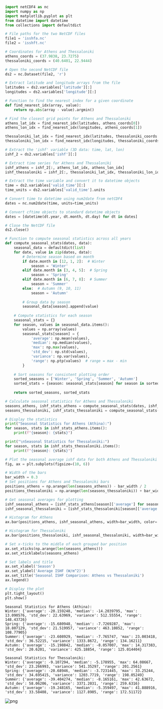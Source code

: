 ```python
import netCDF4 as nc
import numpy as np
import matplotlib.pyplot as plt
from datetime import datetime
from collections import defaultdict

# File paths for the two NetCDF files
file1 = 'isshfa.nc'
file2 = 'isshft.nc'

# Coordinates for Athens and Thessaloniki
athens_coords = (37.9838, 23.7275)
thessaloniki_coords = (40.6401, 22.9444)

# Open the second NetCDF file
ds2 = nc.Dataset(file2, 'r')

# Extract latitude and longitude arrays from the file
latitudes = ds2.variables['latitude'][:]
longitudes = ds2.variables['longitude'][:]

# Function to find the nearest index for a given coordinate
def find_nearest_idx(array, value):
    return np.abs(array - value).argmin()

# Find the closest grid points for Athens and Thessaloniki
athens_lat_idx = find_nearest_idx(latitudes, athens_coords[0])
athens_lon_idx = find_nearest_idx(longitudes, athens_coords[1])

thessaloniki_lat_idx = find_nearest_idx(latitudes, thessaloniki_coords[0])
thessaloniki_lon_idx = find_nearest_idx(longitudes, thessaloniki_coords[1])

# Extract the 'ishf' variable (3D data: time, lat, lon)
ishf_2 = ds2.variables['ishf'][:]

# Extract time series for Athens and Thessaloniki
ishf_athens = ishf_2[:, athens_lat_idx, athens_lon_idx]
ishf_thessaloniki = ishf_2[:, thessaloniki_lat_idx, thessaloniki_lon_idx]

# Extract the time variable and convert it to datetime objects
time = ds2.variables['valid_time'][:]
time_units = ds2.variables['valid_time'].units

# Convert time to datetime using num2date from netCDF4
dates = nc.num2date(time, units=time_units)

# Convert cftime objects to standard datetime objects
dates = [datetime(dt.year, dt.month, dt.day) for dt in dates]

# Close the NetCDF file
ds2.close()

# Function to compute seasonal statistics across all years
def compute_seasonal_stats(dates, data):
    seasonal_data = defaultdict(list)
    for date, value in zip(dates, data):
        # Determine season based on month
        if date.month in [12, 1, 2]:  # Winter
            season = 'Winter'
        elif date.month in [3, 4, 5]:  # Spring
            season = 'Spring'
        elif date.month in [6, 7, 8]:  # Summer
            season = 'Summer'
        else:  # Autumn (9, 10, 11)
            season = 'Autumn'
        
        # Group data by season
        seasonal_data[season].append(value)
    
    # Compute statistics for each season
    seasonal_stats = {}
    for season, values in seasonal_data.items():
        values = np.array(values)
        seasonal_stats[season] = {
            'average': np.mean(values),
            'median': np.median(values),
            'max': np.max(values),
            'std_dev': np.std(values),
            'variance': np.var(values),
            'range': np.ptp(values)  # range = max - min
        }
    
    # Sort seasons for consistent plotting order
    sorted_seasons = ['Winter', 'Spring', 'Summer', 'Autumn']
    sorted_stats = {season: seasonal_stats[season] for season in sorted_seasons}
    
    return sorted_seasons, sorted_stats

# Calculate seasonal statistics for Athens and Thessaloniki
seasons_athens, ishf_stats_athens = compute_seasonal_stats(dates, ishf_athens)
seasons_thessaloniki, ishf_stats_thessaloniki = compute_seasonal_stats(dates, ishf_thessaloniki)

# Display the statistics
print("Seasonal Statistics for Athens (Athina):")
for season, stats in ishf_stats_athens.items():
    print(f"{season}: {stats}")

print("\nSeasonal Statistics for Thessaloniki:")
for season, stats in ishf_stats_thessaloniki.items():
    print(f"{season}: {stats}")

# Plot the seasonal average ishf data for both Athens and Thessaloniki
fig, ax = plt.subplots(figsize=(10, 6))

# Width of the bars
bar_width = 0.3
# Set positions for Athens and Thessaloniki bars
positions_athens = np.arange(len(seasons_athens)) - bar_width / 2
positions_thessaloniki = np.arange(len(seasons_thessaloniki)) + bar_width / 2

# Get seasonal averages for plotting
ishf_seasonal_athens = [ishf_stats_athens[season]['average'] for season in seasons_athens]
ishf_seasonal_thessaloniki = [ishf_stats_thessaloniki[season]['average'] for season in seasons_thessaloniki]

# Histogram for Athens
ax.bar(positions_athens, ishf_seasonal_athens, width=bar_width, color='blue', alpha=0.7, label='Athens (Athina)')

# Histogram for Thessaloniki
ax.bar(positions_thessaloniki, ishf_seasonal_thessaloniki, width=bar_width, color='red', alpha=0.7, label='Thessaloniki')

# Set x-ticks to the middle of each grouped bar position
ax.set_xticks(np.arange(len(seasons_athens)))
ax.set_xticklabels(seasons_athens)

# Set labels and title
ax.set_xlabel('Season')
ax.set_ylabel('Average ISHF (W/m^2)')
ax.set_title('Seasonal ISHF Comparison: Athens vs Thessaloniki')
ax.legend()

# Display the plot
plt.tight_layout()
plt.show()

```

    Seasonal Statistics for Athens (Athina):
    Winter: {'average': -20.159248, 'median': -14.2039795, 'max': 13.090576, 'std_dev': 22.63969, 'variance': 512.55554, 'range': 148.43726}
    Spring: {'average': -15.680948, 'median': -7.7269287, 'max': 18.807129, 'std_dev': 21.519957, 'variance': 463.10852, 'range': 108.77905}
    Summer: {'average': -23.608929, 'median': -7.765747, 'max': 23.003418, 'std_dev': 36.52215, 'variance': 1333.8672, 'range': 134.16211}
    Autumn: {'average': -15.198842, 'median': -8.057007, 'max': 14.317383, 'std_dev': 20.6201, 'variance': 425.18854, 'range': 125.014404}
    
    Seasonal Statistics for Thessaloniki:
    Winter: {'average': -9.107294, 'median': -5.178955, 'max': 64.08667, 'std_dev': 23.266993, 'variance': 541.35297, 'range': 201.2561}
    Spring: {'average': -20.68946, 'median': -3.7231445, 'max': 33.25244, 'std_dev': 34.695415, 'variance': 1203.7719, 'range': 198.05249}
    Summer: {'average': -39.404274, 'median': -8.165161, 'max': 42.63672, 'std_dev': 58.06206, 'variance': 3371.2031, 'range': 259.6316}
    Autumn: {'average': -19.248165, 'median': -5.359497, 'max': 41.888916, 'std_dev': 33.58408, 'variance': 1127.8905, 'range': 172.51172}
    


    
![png](output_0_1.png)
    



```python

```

